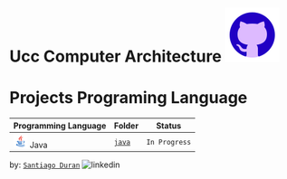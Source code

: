 # Ucc Computer Architecture ![icon](./images/icons-github.png)

# **Projects Programing Language**
| Programming Language                       | Folder                |  Status        |
| ------------------------------------------ | --------------------- | -------------- |
| ![java](./images/icon-java.png) Java       | [`java`](./java/)     | `In Progress`  |


by: [`Santiago Duran`](https://www.linkedin.com/in/santiago-duran-canedo-2b713b231/) ![linkedin](https://img.icons8.com/sf-ultralight/2x/linkedin.png)

